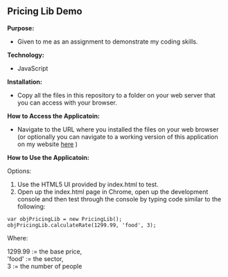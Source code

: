 ## Pricing Lib Demo ##

**Purpose:**

* Given to me as an assignment to demonstrate my coding skills.  

**Technology:**

* JavaScript

**Installation:**

* Copy all the files in this repository to a folder on your web server that you can access with your browser.

**How to Access the Applicatoin:**

* Navigate to the URL where you installed the files on your web browser (or optionally you can navigate to a working version of this application 
on my website [here](http://kevinmeixner.com/pricing_lib/) )

**How to Use the Applicatoin:**

Options:

1. Use the HTML5 UI provided by index.html to test.
2. Open up the index.html page in Chrome, open up the development console and then test through the console by typing code similar to the following:

```
var objPricingLib = new PricingLib();
objPricingLib.calculateRate(1299.99, 'food', 3);
```

Where: 

1299.99 := the base price,  
'food' := the sector,  
3 := the number of people






